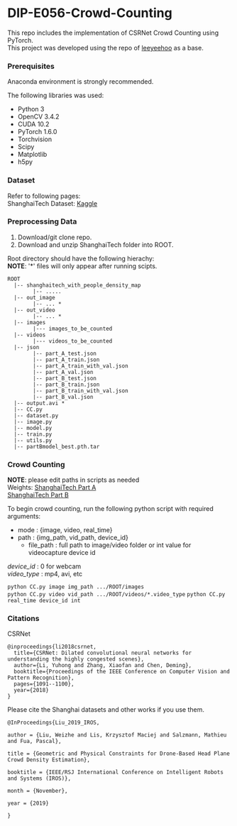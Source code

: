 # DIP-E056-Crowd-Counting

This repo includes the implementation of CSRNet Crowd Counting using PyTorch.  
This project was developed using the repo of [leeyeehoo](https://github.com/leeyeehoo/CSRNet-pytorch) as a base.  

### Prerequisites
Anaconda environment is strongly recommended.   

The following libraries was used:
- Python 3 
- OpenCV 3.4.2
- CUDA 10.2
- PyTorch 1.6.0
- Torchvision
- Scipy
- Matplotlib
- h5py

### Dataset
Refer to following pages:     
ShanghaiTech Dataset: [Kaggle](https://www.kaggle.com/tthien/shanghaitech-with-people-density-map)  

### Preprocessing Data  
1. Download/git clone repo.  
2. Download and unzip ShanghaiTech folder into ROOT. 

Root directory should have the following hierachy:       
**NOTE**: '*' files will only appear after running scipts.   
```
ROOT
  |-- shanghaitech_with_people_density_map
        |-- .....
  |-- out_image
        |-- ... *
  |-- out_video
        |-- ... *
  |-- images
        |--- images_to_be_counted
  |-- videos
        |--- videos_to_be_counted
  |-- json
        |-- part_A_test.json
        |-- part_A_train.json
        |-- part_A_train_with_val.json
        |-- part_A_val.json
        |-- part_B_test.json
        |-- part_B_train.json
        |-- part_B_train_with_val.json
        |-- part_B_val.json
  |-- output.avi *
  |-- CC.py
  |-- dataset.py
  |-- image.py
  |-- model.py
  |-- train.py
  |-- utils.py
  |-- partBmodel_best.pth.tar

```

### Crowd Counting 
**NOTE**: please edit paths in scripts as needed    
Weights: 
[ShanghaiTech Part A](https://drive.google.com/file/d/1Z-atzS5Y2pOd-nEWqZRVBDMYJDreGWHH/view)   
[ShanghaiTech Part B](https://drive.google.com/file/d/1zKn6YlLW3Z9ocgPbP99oz7r2nC7_TBXK/view)   

To begin crowd counting, run the following python script with required arguments:   
- mode : {image, video, real_time}  
- path : {img_path, vid_path, device_id}  
  - file_path : full path to image/video folder or int value for videocapture device id   

*device_id* : 0 for webcam  
*video_type* : mp4, avi, etc

```python CC.py image img_path .../ROOT/images```   
```python CC.py video vid_path .../ROOT/videos/*.video_type```
```python CC.py real_time device_id int```

### Citations

CSRNet
```
@inproceedings{li2018csrnet,
  title={CSRNet: Dilated convolutional neural networks for understanding the highly congested scenes},
  author={Li, Yuhong and Zhang, Xiaofan and Chen, Deming},
  booktitle={Proceedings of the IEEE Conference on Computer Vision and Pattern Recognition},
  pages={1091--1100},
  year={2018}
}
```
Please cite the Shanghai datasets and other works if you use them.
```
@InProceedings{Liu_2019_IROS,

author = {Liu, Weizhe and Lis, Krzysztof Maciej and Salzmann, Mathieu and Fua, Pascal},

title = {Geometric and Physical Constraints for Drone-Based Head Plane Crowd Density Estimation},

booktitle = {IEEE/RSJ International Conference on Intelligent Robots and Systems (IROS)},

month = {November},

year = {2019}

}
```

